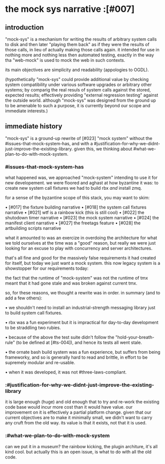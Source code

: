 # the mock sys narrative :[#007]

## introduction

"mock-sys" is a mechanism for writing the results of arbitrary system
calls to disk and then later "playing them back" as if they were the results
of those calls, in lieu of actually making those calls again. it intended
for use in nothing more and nothing less then automated testing, exactly in
the way tha "web-mock" is used to mock the web in such contexts.

its main objectives are simplicity and readability (appologies to OGDL).

(hypothetically "mock-sys" could provide additional value by checking
system compatibility under various software upgrades or arbitrary other
systems; by comparig the real resuls of system calls against the stored,
expected results; effectively providing "external regression testing"
against the outside world. although "mock-sys" was designed from the
ground up to be amenable to such a purpose, it is currently beyond our
scope and immediate interests.)




## immediate history

"mock-sys" is a ground-up rewrite of [#023] "mock system" without
the #issues-that-mock-system-has, and with
a #justification-for-why-we-didnt-just-improve-the-existing-library.
given this, we thinking about #what-we-plan-to-do-with-mock-system.




### #issues-that-mock-system-has

what happened was, we approached "mock-system" intending to use it for
new developement. we were floored and aghast at how byzantine it was: to
create new system call fixtures we had to build rbx *and* install zmq.

for a sense of the byzantine scope of this stack, you may want to skim:

  • [#017] the fixture building narrative
  • [#018] the system call fixtures narrative
  • [#021] wtf is a rainbow kick (this is still cool)
  • [#022] the shutodown timer narrative
  • [#023] the mock system narrative
  • [#024] the manifest client narrative
  • [#027] the freetags feature
  • [#028] the artbuilding scripts narrative

what it amounted to was an exercize in overdoing the architecture for
what we told ourselves at the time was a "good" reason, but really we
were just looking for an excuse to play with concurrency and server
architectures.

that's all fine and good for the massively false requirements it had
created for itself, but today we just want a mock system. this now
legacy system is a showstopper for our requirements today:

the fact that the runtime of "mock-system" was not the runtime of tmx
meant that it had gone stale and was broken against current tmx.

so, for these reasons, we thought a rewrite was in order. in summary
(and to add a few others):

  • we shouldn't need to install an industrial-strength messaging
    library just to build system call fixtures.

  • rbx was a fun experiment but it is impractical for day-to-day
    development to be straddling two rubies.

  • because of the above the test suite didn't follow the
    "hold-your-breath-rule" (to be defined at [#ts-004]), and hence
    its tests all went stale.

  • the ornate bash build system was a fun experience, but suffers
    from being frameworky, and so is generally hard to read and
    brittle, in effort to be supremely modular and re-usable.

  • when it was developed, it was not #three-laws-compliant.




### :#justification-for-why-we-didnt-just-improve-the-existing-library

it is large enough (huge) and old enough that to try and re-work the
existing code base would incur more cost than it would have value. our
improvement on it is effectively a partial platform change. given that
our current objectives are to make it minimally small, we didn't want to
carry any cruft from the old way. its value is that it exists, not that
it is used.




### :#what-we-plan-to-do-with-mock-system

can we put it in a museum? the rainbow kicking, the plugin architure,
it's all kind cool. but actually this is an open issue, is what to do
with all the old code.
